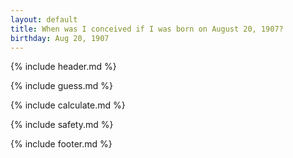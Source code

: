 ```yaml
---
layout: default
title: When was I conceived if I was born on August 20, 1907?
birthday: Aug 20, 1907
---
```


{% include header.md %}

{% include guess.md %}

{% include calculate.md %}

{% include safety.md %}

{% include footer.md %}



